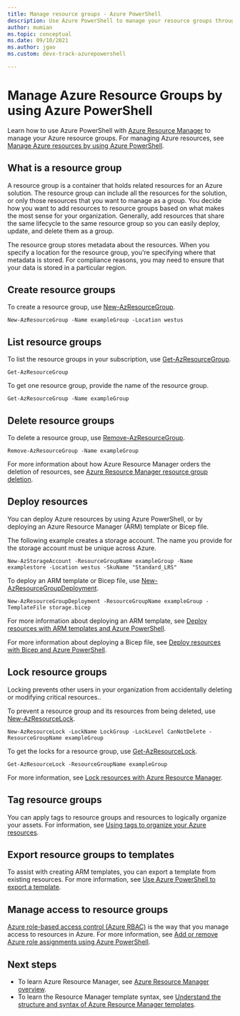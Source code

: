 ```yaml
---
title: Manage resource groups - Azure PowerShell
description: Use Azure PowerShell to manage your resource groups through Azure Resource Manager. Shows how to create, list, and delete resource groups.
author: mumian
ms.topic: conceptual
ms.date: 09/10/2021
ms.author: jgao 
ms.custom: devx-track-azurepowershell

---
```

# Manage Azure Resource Groups by using Azure PowerShell

Learn how to use Azure PowerShell with [Azure Resource Manager](overview.md) to manage your Azure resource groups. For managing Azure resources, see [Manage Azure resources by using Azure PowerShell](manage-resources-powershell.md).

## What is a resource group

A resource group is a container that holds related resources for an Azure solution. The resource group can include all the resources for the solution, or only those resources that you want to manage as a group. You decide how you want to add resources to resource groups based on what makes the most sense for your organization. Generally, add resources that share the same lifecycle to the same resource group so you can easily deploy, update, and delete them as a group.

The resource group stores metadata about the resources. When you specify a location for the resource group, you're specifying where that metadata is stored. For compliance reasons, you may need to ensure that your data is stored in a particular region.

## Create resource groups

To create a resource group, use [New-AzResourceGroup](/powershell/module/az.resources/new-azresourcegroup).

```azurepowershell-interactive
New-AzResourceGroup -Name exampleGroup -Location westus
```

## List resource groups

To list the resource groups in your subscription, use [Get-AzResourceGroup](/powershell/module/az.resources/get-azresourcegroup).

```azurepowershell-interactive
Get-AzResourceGroup
```

To get one resource group, provide the name of the resource group.

```azurepowershell-interactive
Get-AzResourceGroup -Name exampleGroup
```

## Delete resource groups

To delete a resource group, use [Remove-AzResourceGroup](/powershell/module/az.resources/remove-azresourcegroup).

```azurepowershell-interactive
Remove-AzResourceGroup -Name exampleGroup
```

For more information about how Azure Resource Manager orders the deletion of resources, see [Azure Resource Manager resource group deletion](delete-resource-group.md).

## Deploy resources

You can deploy Azure resources by using Azure PowerShell, or by deploying an Azure Resource Manager (ARM) template or Bicep file.

The following example creates a storage account. The name you provide for the storage account must be unique across Azure.

```azurepowershell-interactive
New-AzStorageAccount -ResourceGroupName exampleGroup -Name examplestore -Location westus -SkuName "Standard_LRS"
```

To deploy an ARM template or Bicep file, use [New-AzResourceGroupDeployment](/powershell/module/az.resources/new-azresourcegroupdeployment).

```azurepowershell-interactive
New-AzResourceGroupDeployment -ResourceGroupName exampleGroup -TemplateFile storage.bicep
```

For more information about deploying an ARM template, see [Deploy resources with ARM templates and Azure PowerShell](../templates/deploy-powershell.md).

For more information about deploying a Bicep file, see [Deploy resources with Bicep and Azure PowerShell](../bicep/deploy-powershell.md).

## Lock resource groups

Locking prevents other users in your organization from accidentally deleting or modifying critical resources.. 

To prevent a resource group and its resources from being deleted, use [New-AzResourceLock](/powershell/module/az.resources/new-azresourcelock).

```azurepowershell-interactive
New-AzResourceLock -LockName LockGroup -LockLevel CanNotDelete -ResourceGroupName exampleGroup
```

To get the locks for a resource group, use [Get-AzResourceLock](/powershell/module/az.resources/get-azresourcelock).

```azurepowershell-interactive
Get-AzResourceLock -ResourceGroupName exampleGroup
```

For more information, see [Lock resources with Azure Resource Manager](lock-resources.md).

## Tag resource groups

You can apply tags to resource groups and resources to logically organize your assets. For information, see [Using tags to organize your Azure resources](tag-resources.md#powershell).

## Export resource groups to templates

To assist with creating ARM templates, you can export a template from existing resources. For more information, see [Use Azure PowerShell to export a template](../templates/export-template-powershell.md). 

## Manage access to resource groups

[Azure role-based access control (Azure RBAC)](../../role-based-access-control/overview.md) is the way that you manage access to resources in Azure. For more information, see [Add or remove Azure role assignments using Azure PowerShell](../../role-based-access-control/role-assignments-powershell.md).

## Next steps

- To learn Azure Resource Manager, see [Azure Resource Manager overview](overview.md).
- To learn the Resource Manager template syntax, see [Understand the structure and syntax of Azure Resource Manager templates](../templates/syntax.md).
